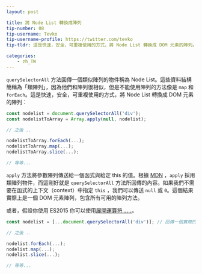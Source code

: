 ```yaml
---
layout: post

title: 將 Node List 轉換成陣列
tip-number: 08
tip-username: Tevko
tip-username-profile: https://twitter.com/tevko
tip-tldr: 這是快速，安全，可重複使用的方式，將 Node List 轉換成 DOM 元素的陣列。

categories:
    - zh_TW
---
```


`querySelectorAll` 方法回傳一個類似陣列的物件稱為 Node List。這些資料結構簡稱為「類陣列」，因為他們和陣列很相似，但是不能使用陣列的方法像是 `map` 和 `forEach`。這是快速，安全，可重複使用的方式，將 Node List 轉換成 DOM 元素的陣列：

```javascript
const nodelist = document.querySelectorAll('div');
const nodelistToArray = Array.apply(null, nodelist);

// 之後 ..

nodelistToArray.forEach(...);
nodelistToArray.map(...);
nodelistToArray.slice(...);

// 等等...
```

`apply` 方法將參數陣列傳送給一個函式與給定 this 的值。根據 [MDN](https://developer.mozilla.org/en-US/docs/Web/JavaScript/Reference/Global_Objects/Function/apply) ，`apply` 採用類陣列物件，而這剛好就是 `querySelectorAll` 方法所回傳的內容。如果我們不需要在函式的上下文（context）中指定 `this` ，我們可以傳送 `null` 或 `0`。這個結果實際上是一個 DOM 元素陣列，包含所有可用的陣列方法。

或者，假設你使用 ES2015 你可以使用[展開運算符 `...`](https://developer.mozilla.org/en-US/docs/Web/JavaScript/Reference/Operators/Spread_operator)。

```js
const nodelist = [...document.querySelectorAll('div')]; // 回傳一個實際的陣列

// 之後 ..

nodelist.forEach(...);
nodelist.map(...);
nodelist.slice(...);

// 等等...
```
